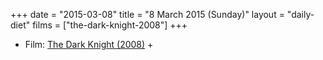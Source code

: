 +++
date = "2015-03-08"
title = "8 March 2015 (Sunday)"
layout = "daily-diet"
films = ["the-dark-knight-2008"]
+++

<ul>
<li class="entry films">Film: <a href="/films/the-dark-knight-2008">The Dark Knight (2008)</a> +</li>
</ul>